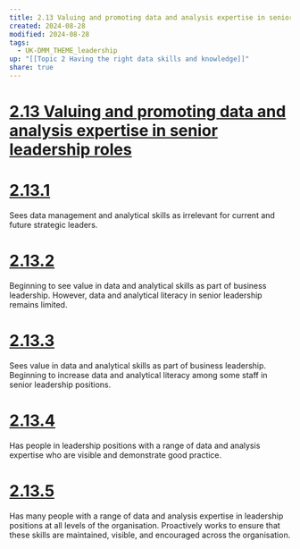 ```yaml
---
title: 2.13 Valuing and promoting data and analysis expertise in senior leadership roles
created: 2024-08-28
modified: 2024-08-28
tags:
  - UK-DMM_THEME_leadership
up: "[[Topic 2 Having the right data skills and knowledge]]"
share: true
---
```

# [2.13 Valuing and promoting data and analysis expertise in senior leadership roles](2.13%20Valuing%20and%20promoting%20data%20and%20analysis%20expertise%20in%20senior%20leadership%20roles.md)
# [2.13.1](2.13.1.md)

Sees data management and analytical skills as irrelevant for current and future strategic leaders.

# [2.13.2](2.13.2.md)

Beginning to see value in data and analytical skills as part of business leadership. However, data and analytical literacy in senior leadership remains limited.

# [2.13.3](2.13.3.md)

Sees value in data and analytical skills as part of business leadership. Beginning to increase data and analytical literacy among some staff in senior leadership positions.

# [2.13.4](2.13.4.md)

Has people in leadership positions with a range of data and analysis expertise who are visible and demonstrate good practice.

# [2.13.5](2.13.5.md)

Has many people with a range of data and analysis expertise in leadership positions at all levels of the organisation. Proactively works to ensure that these skills are maintained, visible, and encouraged across the organisation.
